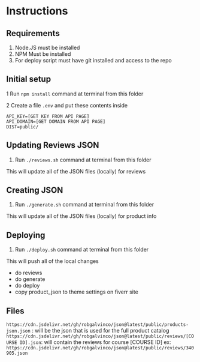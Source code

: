 # Instructions

## Requirements
1. Node.JS must be installed
2. NPM Must be installed
3. For deploy script must have git installed and access to the repo

## Initial setup
1 Run `npm install` command at terminal from this folder

2 Create a file `.env` and put these contents inside

    API_KEY=[GET KEY FROM API PAGE]
    API_DOMAIN=[GET DOMAIN FROM API PAGE]
    DIST=public/


## Updating Reviews JSON
1. Run `./reviews.sh` command at terminal from this folder

This will update all of the JSON files (locally) for reviews 

## Creating JSON
1. Run `./generate.sh` command at terminal from this folder

This will update all of the JSON files (locally) for product info


## Deploying
1. Run `./deploy.sh` command at terminal from this folder

This will push all of the local changes

* do reviews
* do generate
* do deploy
* copy product_json to theme settings on fiverr site

## Files

`https://cdn.jsdelivr.net/gh/robgalvinco/json@latest/public/products-json.json` : will be the json that is used for the full product catalog
`https://cdn.jsdelivr.net/gh/robgalvinco/json@latest/public/reviews/[COURSE ID].json`: will contain the reviews for course [COURSE ID] ex: `https://cdn.jsdelivr.net/gh/robgalvinco/json@latest/public/reviews/340905.json`
